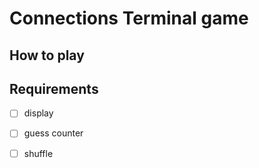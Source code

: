# Connections Terminal game

## How to play

## Requirements
- [ ] display 
- [ ] guess counter
- [ ] shuffle



